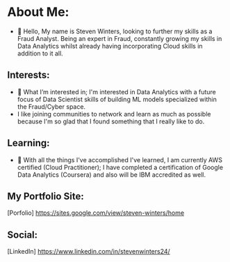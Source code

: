 # About Me:
- 👋 Hello, My name is Steven Winters, looking to further my skills as a Fraud Analyst. Being an expert in Fraud, constantly growing my skills in Data Analytics whilst already having incorporating Cloud skills in addition to it all. 

## Interests:
- 👀 What I’m interested in; I'm interested in Data Analytics with a future focus of Data Scientist skills of building ML models specialized within the Fraud/Cyber space.
- I like joining communities to network and learn as much as possible because I'm so glad that I found something that I really like to do.

## Learning:
- 🌱 With all the things I've accomplished I've learned, I am currently AWS certified (Cloud Practitioner); I have completed a certification of Google Data Analytics (Coursera) and also will be IBM accredited as well.


## My Portfolio Site:
[Porfolio] https://sites.google.com/view/steven-winters/home

## Social:
[LinkedIn] https://www.linkedin.com/in/stevenwinters24/ <br>
